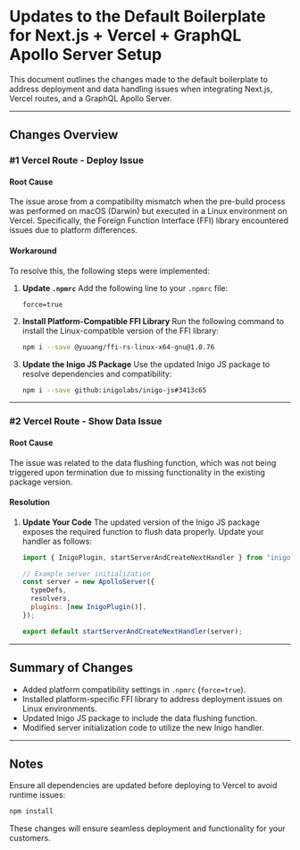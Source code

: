 # Updates to the Default Boilerplate for Next.js + Vercel + GraphQL Apollo Server Setup

This document outlines the changes made to the default boilerplate to address deployment and data handling issues when integrating Next.js, Vercel routes, and a GraphQL Apollo Server.

---

## **Changes Overview**

### **#1 Vercel Route - Deploy Issue**

#### **Root Cause**
The issue arose from a compatibility mismatch when the pre-build process was performed on macOS (Darwin) but executed in a Linux environment on Vercel. Specifically, the Foreign Function Interface (FFI) library encountered issues due to platform differences.

#### **Workaround**

To resolve this, the following steps were implemented:

1. **Update `.npmrc`**
   Add the following line to your `.npmrc` file:
   ```
   force=true
   ```

2. **Install Platform-Compatible FFI Library**
   Run the following command to install the Linux-compatible version of the FFI library:
   ```bash
   npm i --save @yuuang/ffi-rs-linux-x64-gnu@1.0.76
   ```

3. **Update the Inigo JS Package**
   Use the updated Inigo JS package to resolve dependencies and compatibility:
   ```bash
   npm i --save github:inigolabs/inigo-js#3413c65
   ```

---

### **#2 Vercel Route - Show Data Issue**

#### **Root Cause**
The issue was related to the data flushing function, which was not being triggered upon termination due to missing functionality in the existing package version.

#### **Resolution**

1. **Update Your Code**
   The updated version of the Inigo JS package exposes the required function to flush data properly. Update your handler as follows:

   ```javascript
   import { InigoPlugin, startServerAndCreateNextHandler } from "inigo.js";

   // Example server initialization
   const server = new ApolloServer({
     typeDefs,
     resolvers,
     plugins: [new InigoPlugin()],
   });

   export default startServerAndCreateNextHandler(server);
   ```

---

## **Summary of Changes**

- Added platform compatibility settings in `.npmrc` (`force=true`).
- Installed platform-specific FFI library to address deployment issues on Linux environments.
- Updated Inigo JS package to include the data flushing function.
- Modified server initialization code to utilize the new Inigo handler.

---

## **Notes**
Ensure all dependencies are updated before deploying to Vercel to avoid runtime issues:
```bash
npm install
```

These changes will ensure seamless deployment and functionality for your customers.
